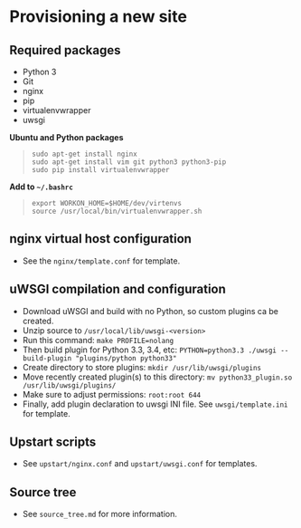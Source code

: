 # Provisioning a new site

## Required packages

- Python 3
- Git
- nginx
- pip
- virtualenvwrapper
- uwsgi

**Ubuntu and Python packages**

> `sudo apt-get install nginx`  
> `sudo apt-get install vim git python3 python3-pip`  
> `sudo pip install virtualenvwrapper`  

**Add to `~/.bashrc`**

> `export WORKON_HOME=$HOME/dev/virtenvs`  
> `source /usr/local/bin/virtualenvwrapper.sh`

## nginx virtual host configuration

- See the `nginx/template.conf` for template.

## uWSGI compilation and configuration

- Download uWSGI and build with no Python, so custom plugins ca be created.
- Unzip source to `/usr/local/lib/uwsgi-<version>`
- Run this command: `make PROFILE=nolang`
- Then build plugin for Python 3.3, 3.4, etc:
    `PYTHON=python3.3 ./uwsgi --build-plugin "plugins/python python33"`
- Create directory to store plugins: `mkdir /usr/lib/uwsgi/plugins`
- Move recently created plugin(s) to this directory:
    `mv python33_plugin.so /usr/lib/uwsgi/plugins/`
- Make sure to adjust permissions: `root:root 644`
- Finally, add plugin declaration to uwsgi INI file. See `uwsgi/template.ini` for template.

## Upstart scripts

- See `upstart/nginx.conf` and `upstart/uwsgi.conf` for templates.

## Source tree

- See `source_tree.md` for more information.

